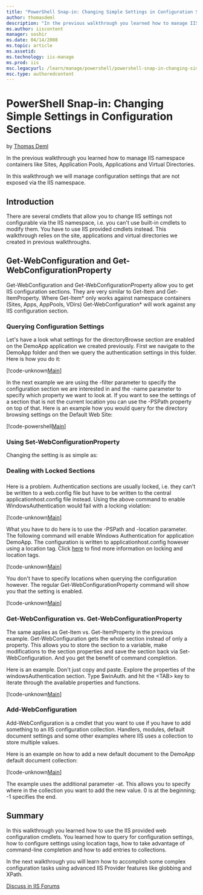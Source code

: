 ```yaml
---
title: "PowerShell Snap-in: Changing Simple Settings in Configuration Sections | Microsoft Docs"
author: thomasdeml
description: "In the previous walkthrough you learned how to manage IIS namespace containers like Sites, Application Pools, Applications and Virtual Directories. In this w..."
ms.author: iiscontent
manager: soshir
ms.date: 04/14/2008
ms.topic: article
ms.assetid: 
ms.technology: iis-manage
ms.prod: iis
msc.legacyurl: /learn/manage/powershell/powershell-snap-in-changing-simple-settings-in-configuration-sections
msc.type: authoredcontent
---
```

PowerShell Snap-in: Changing Simple Settings in Configuration Sections
====================
by [Thomas Deml](https://github.com/thomasdeml)

In the previous walkthrough you learned how to manage IIS namespace containers like Sites, Application Pools, Applications and Virtual Directories.

In this walkthrough we will manage configuration settings that are not exposed via the IIS namespace.

## Introduction

There are several cmdlets that allow you to change IIS settings not configurable via the IIS namespace, i.e. you can't use built-in cmdlets to modify them. You have to use IIS provided cmdlets instead. This walkthrough relies on the site, applications and virtual directories we created in previous walkthroughs.

## Get-WebConfiguration and Get-WebConfigurationProperty

Get-WebConfiguration and Get-WebConfigurationProperty allow you to get IIS configuration sections. They are very similar to Get-Item and Get-ItemProperty. Where Get-Item\* only works against namespace containers (Sites, Apps, AppPools, VDirs) Get-WebConfiguration\* will work against any IIS configuration section.

### Querying Configuration Settings

Let's have a look what settings for the directoryBrowse section are enabled on the DemoApp application we created previously. First we navigate to the DemoApp folder and then we query the authentication settings in this folder. Here is how you do it:


[!code-unknown[Main](powershell-snap-in-changing-simple-settings-in-configuration-sections/samples/sample-127217-1.unknown)]

 In the next example we are using the -filter parameter to specify the configuration section we are interested in and the -name parameter to specify which property we want to look at. If you want to see the settings of a section that is not the current location you can use the -PSPath property on top of that. Here is an example how you would query for the directory browsing settings on the Default Web Site: 

[!code-powershell[Main](powershell-snap-in-changing-simple-settings-in-configuration-sections/samples/sample2.ps1)]


### Using Set-WebConfigurationProperty

Changing the setting is as simple as:

### 

### Dealing with Locked Sections

### 

Here is a problem. Authentication sections are usually locked, i.e. they can't be written to a web.config file but have to be written to the central applicationhost.config file instead. Using the above command to enable WindowsAuthentication would fail with a locking violation:


[!code-unknown[Main](powershell-snap-in-changing-simple-settings-in-configuration-sections/samples/sample-127217-3.unknown)]


What you have to do here is to use the -PSPath and -location parameter. The following command will enable Windows Authentication for application DemoApp. The configuration is written to applicationhost.config however using a location tag. Click [here](../managing-your-configuration-settings/understanding-iis-configuration-delegation.md "Configuration Delegation and Locking") to find more information on locking and location tags.


[!code-unknown[Main](powershell-snap-in-changing-simple-settings-in-configuration-sections/samples/sample-127217-4.unknown)]


You don't have to specify locations when querying the configuration however. The regular Get-WebConfigurationProperty command will show you that the setting is enabled.


[!code-unknown[Main](powershell-snap-in-changing-simple-settings-in-configuration-sections/samples/sample-127217-5.unknown)]


### Get-WebConfiguration vs. Get-WebConfigurationProperty

The same applies as Get-Item vs. Get-ItemProperty in the previous example. Get-WebConfiguration gets the whole section instead of only a property. This allows you to store the section to a variable, make modifications to the section properties and save the section back via Set-WebConfiguration. And you get the benefit of command completion.

Here is an example. Don't just copy and paste. Explore the properties of the windowsAuthentication section. Type $winAuth. and hit the &lt;TAB&gt; key to iterate through the available properties and functions.


[!code-unknown[Main](powershell-snap-in-changing-simple-settings-in-configuration-sections/samples/sample-127217-6.unknown)]


### Add-WebConfiguration

Add-WebConfiguration is a cmdlet that you want to use if you have to add something to an IIS configuration collection. Handlers, modules, default document settings and some other examples where IIS uses a collection to store multiple values.

Here is an example on how to add a new default document to the DemoApp default document collection:


[!code-unknown[Main](powershell-snap-in-changing-simple-settings-in-configuration-sections/samples/sample-127217-7.unknown)]


The example uses the additional parameter -at. This allows you to specify where in the collection you want to add the new value. 0 is at the beginning; -1 specifies the end.

## Summary

In this walkthrough you learned how to use the IIS provided web configuration cmdlets. You learned how to query for configuration settings, how to configure settings using location tags, how to take advantage of command-line completion and how to add entries to collections.

In the next walkthrough you will learn how to accomplish some complex configuration tasks using advanced IIS Provider features like globbing and XPath.
  
  
[Discuss in IIS Forums](https://forums.iis.net/1151.aspx)